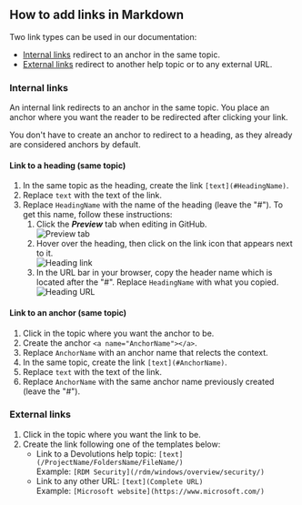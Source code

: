 ## How to add links in Markdown

Two link types can be used in our documentation:  
* [Internal links](#internal-links) redirect to an anchor in the same topic.  
* [External links](#external-links) redirect to another help topic or to any external URL.  

### Internal links

An internal link redirects to an anchor in the same topic. You place an anchor where you want the reader to be redirected after clicking your link.  

You don't have to create an anchor to redirect to a heading, as they already are considered anchors by default.  

#### Link to a heading (same topic)

1. In the same topic as the heading, create the link `[text](#HeadingName)`.  
1. Replace `text` with the text of the link.  
1. Replace `HeadingName` with the name of the heading (leave the "#"). To get this name, follow these instructions:  
    1. Click the ***Preview*** tab when editing in GitHub.  
![Preview tab](https://webdevolutions.azureedge.net/docs/common/GitHub_contribute_previewtab.png)  
    1. Hover over the heading, then click on the link icon that appears next to it.  
![Heading link](https://webdevolutions.azureedge.net/docs/common/GitHub_contribute_linkicon.png)  
    1. In the URL bar in your browser, copy the header name which is located after the "#". Replace `HeadingName` with what you copied.  
![Heading URL](https://webdevolutions.azureedge.net/docs/common/GitHub_contribute_URLheading.png)  

#### Link to an anchor (same topic)

1. Click in the topic where you want the anchor to be.  
1. Create the anchor `<a name="AnchorName"></a>`.  
1. Replace `AnchorName` with an anchor name that relects the context.  
1. In the same topic, create the link `[text](#AnchorName)`.  
1. Replace `text` with the text of the link.  
1. Replace `AnchorName` with the same anchor name previously created (leave the "#").  

### External links

1. Click in the topic where you want the link to be.  
1. Create the link following one of the templates below:  
    * Link to a Devolutions help topic: `[text](/ProjectName/FoldersName/FileName/)`  
      Example: `[RDM Security](/rdm/windows/overview/security/)`  
    * Link to any other URL: `[text](Complete URL)`  
      Example: `[Microsoft website](https://www.microsoft.com/)`  

